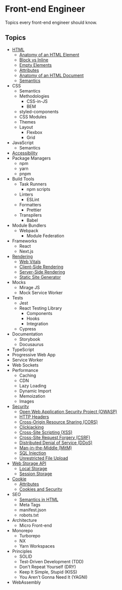 # Front-end Engineer

Topics every front-end engineer should know.

## Topics

- [HTML](./html/README.md#hypertext-markup-language-html)
  - [Anatomy of an HTML Element](./html/README.md#anatomy-of-an-html-element)
  - [Block vs Inline](./html/README.md#block-vs-inline)
  - [Empty Elements](./html/README.md#empty-elements)
  - [Attributes](./html/README.md#attributes)
  - [Anatomy of an HTML Document](./html/README.md#anatomy-of-an-html-document)
  - [Semantics](./html/README.md#semantics)
- CSS
  - Semantics
  - Methodologies
    - CSS-in-JS
    - BEM
  - styled-components
  - CSS Modules
  - Themes
  - Layout
    - Flexbox
    - Grid
- JavaScript
  - Semantics
- [Accessibility](./accessibility/README.md#accessibility)
- Package Managers
  - npm
  - yarn
  - pnpm
- Build Tools
  - Task Runners
    - npm scripts
  - Linters
    - ESLint
  - Formatters
    - Prettier
  - Transpilers
    - Babel
- Module Bundlers
  - Webpack
    - Module Federation
- Frameworks
  - React
  - Next.js
- [Rendering](./rendering/README.md#rendering)
  - [Web Vitals](./rendering/README.md#web-vitals)
  - [Client-Side Rendering](./rendering/README.md#client-side-rendering-csr)
  - [Server-Side Rendering](./rendering/README.md#server-side-rendering-ssr)
  - [Static Site Generator](./rendering/README.md#static-site-generator-ssg)
- Mocks
  - Mirage JS
  - Mock Service Worker
- Tests
  - Jest
  - React Testing Library
    - Components
    - Hooks
    - Integration
  - Cypress
- Documentation
  - Storybook
  - Docusaurus
- TypeScript
- Progressive Web App
- Service Worker
- Web Sockets
- Performance
  - Caching
  - CDN
  - Lazy Loading
  - Dynamic Import
  - Memoization
  - Images
- [Security](./security/README.md#security)
  - [Open Web Application Security Project (OWASP)](./security/README.md#open-web-application-security-project-owasphttpsowasporg)
  - [HTTP Headers](./security/README.md#http-headers)
  - [Cross-Origin Resource Sharing (CORS)](./security/README.md#cross-origin-resource-sharing-cors)
  - [Clickjacking](./security/README.md#clickjacking)
  - [Cross-Site Scripting (XSS)](./security/README.md#cross-site-scripting-xss)
  - [Cross-Site Request Forgery (CSRF)](./security/README.md#cross-site-request-forgery-csrf)
  - [Distributed Denial of Service (DDoS)](./security/README.md#distributed-denial-of-service-ddos)
  - [Man-in-the-Middle (MitM)](./security/README.md#man-in-the-middle)
  - [SQL Injection](./security/README.md#sql-injection)
  - [Unrestricted File Upload](./security/README.md#unrestricted-file-upload)
- [Web Storage API](./web-storage-api/README.md#web-storage-api)
  - [Local Storage](./web-storage-api/README.md#local-storage)
  - [Session Storage](./web-storage-api/README.md#session-storage)
- [Cookie](./cookie/README.md#cookie)
  - [Attributes](./cookie/README.md#attributes)
  - [Cookies and Security](./cookie/README.md#cookies-and-security)
- SEO
  - [Semantics in HTML](./html/README.md#semantics)
  - Meta Tags
  - manifest.json
  - robots.txt
- Architecture
  - Micro Front-end
- Monorepo
  - Turborepo
  - NX
  - Yarn Workspaces
- Principles
  - SOLID
  - Test-Driven Development (TDD)
  - Don't Repeat Yourself (DRY)
  - Keep It Simple, Stupid (KISS)
  - You Aren't Gonna Need It (YAGNI)
- WebAssembly
